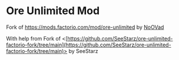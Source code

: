 # Ore Unlimited Mod
Fork of <https://mods.factorio.com/mod/ore-unlimited> by [NoOVad](https://mods.factorio.com/user/No0Vad)

With help from Fork of <[https://github.com/SeeStarz/ore-unlimited-factorio-fork/tree/main](https://github.com/SeeStarz/ore-unlimited-factorio-fork/tree/main)> by SeeStarz

